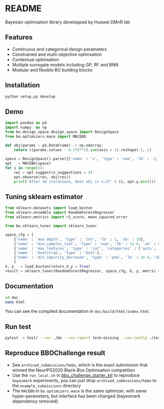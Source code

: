 # README

Bayesian optimsation library developped by Huawei DMnR lab

## Features

- Continuous and categorical design parameters
- Constrained and multi-objective optimsation
- Contextual optimsation
- Multiple surrogate models including GP, RF and BNN 
- Modular and flexible BO building blocks

## Installation

```bash
python setup.py develop
```

## Demo

```python
import pandas as pd
import numpy  as np
from bo.design_space.design_space import DesignSpace
from bo.optimizers.mace import MACEBO

def obj(params : pd.DataFrame) -> np.ndarray:
    return ((params.values - 0.37)**2).sum(axis = 1).reshape(-1, 1)
        
space = DesignSpace().parse([{'name' : 'x', 'type' : 'num', 'lb' : -3, 'ub' : 3}])
opt   = MACEBO(space)
for i in range(5):
    rec = opt.suggest(n_suggestions = 4)
    opt.observe(rec, obj(rec))
    print('After %d iterations, best obj is %.2f' % (i, opt.y.min()))
```

## Tuning sklearn estimator

```python
from sklearn.datasets import load_boston
from sklearn.ensemble import RandomForestRegressor
from sklearn.metrics import r2_score, mean_squared_error

from bo.sklearn_tuner import sklearn_tuner

space_cfg = [
    {'name' : 'max_depth', 'type' : 'int', 'lb' : 1, 'ub' : 20},
    {'name' : 'min_samples_leaf', 'type' : 'num', 'lb' : 1e-4, 'ub' : 0.5},
    {'name' : 'max_features', 'type' : 'cat', 'categories' : ['auto', 'sqrt', 'log2']},
    {'name' : 'bootstrap', 'type' : 'bool'},
    {'name' : 'min_impurity_decrease', 'type' : 'pow', 'lb' : 1e-4, 'ub' : 1.0},
    ]
X, y   = load_boston(return_X_y = True)
result = sklearn_tuner(RandomForestRegressor, space_cfg, X, y, metric = r2_score, max_iter = 16)
```

## Documentation

```bash
cd doc
make html
```

You can see the compiled documentation in `doc/build/html/index.html`

## Run test

```bash
pytest -v test/ --cov ./bo --cov-report term-missing --cov-config ./test/.coveragerc
```

## Reproduce BBOChallenge result

- See `archived_submissions/hebo`, which is the exact submission that winned the NeurIPS2020 Black-Box Optimsation competition
- Use the `run_local.sh` in [bbo_challenge_starter_kit](https://github.com/rdturnermtl/bbo_challenge_starter_kit/) to reproduce `bayesmark` experiments, you can just drop `archived_submissions/hebo` to the `example_submissions` directory
- The `MACEBO` in `bo.optimizers.mace` is the same optimizer, with same hyper-parameters, but interface has been changed (bayesmark dependency removed)
